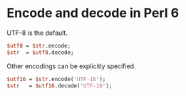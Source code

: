# Encode and decode in Perl 6

UTF-8 is the default.

```perl
$utf8 = $str.encode;
$str  = $utf8.decode;
```

Other encodings can be explicitly specified.

```perl
$utf16 = $str.encode('UTF-16');
$str   = $utf16.decode('UTF-16');
```
